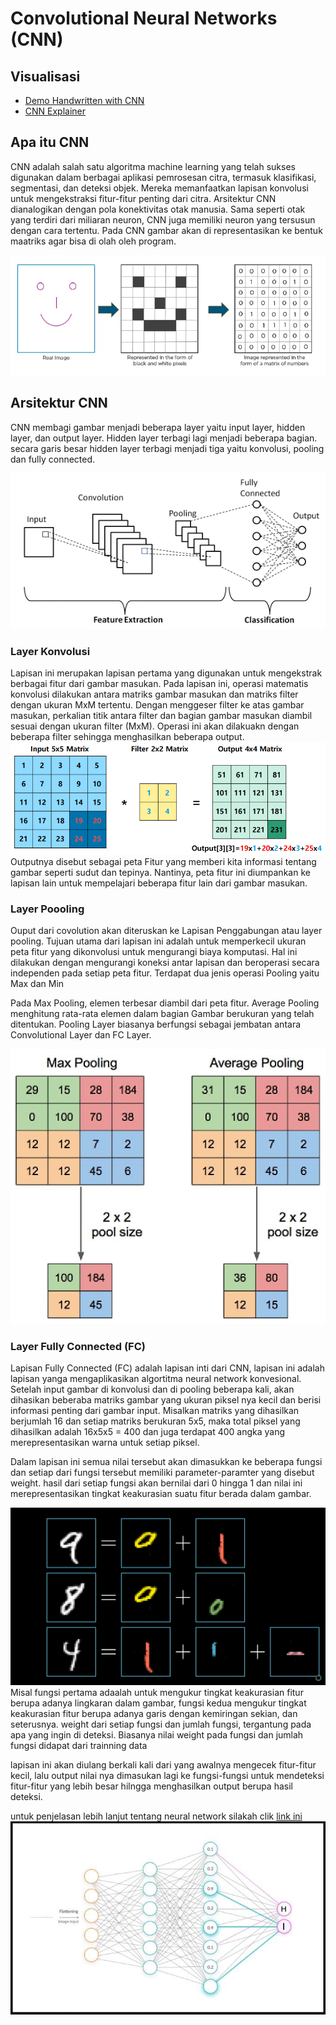 # Convolutional Neural Networks (CNN)

## Visualisasi

- [Demo Handwritten with CNN](https://adamharley.com/nn_vis/cnn/2d.html)  
- [CNN Explainer](https://poloclub.github.io/cnn-explainer/)

## Apa itu CNN

CNN adalah salah satu algoritma machine learning yang telah sukses
digunakan dalam berbagai aplikasi pemrosesan citra, termasuk
klasifikasi, segmentasi, dan deteksi objek. Mereka memanfaatkan lapisan
konvolusi untuk mengekstraksi fitur-fitur penting dari citra. Arsitektur
CNN dianalogikan dengan pola konektivitas otak manusia. Sama seperti
otak yang terdiri dari miliaran neuron, CNN juga memiliki neuron yang
tersusun dengan cara tertentu. Pada CNN gambar akan di representasikan
ke bentuk maatriks agar bisa di olah oleh program.

![image](/assets/img/matriks.png)

## Arsitektur CNN

CNN membagi gambar menjadi beberapa layer yaitu input layer, hidden
layer, dan output layer. Hidden layer terbagi lagi menjadi beberapa
bagian. secara garis besar hidden layer terbagi menjadi tiga yaitu
konvolusi, pooling dan fully connected.

![image](/assets/img/layer.png)

### Layer Konvolusi

Lapisan ini merupakan lapisan pertama yang digunakan untuk mengekstrak
berbagai fitur dari gambar masukan. Pada lapisan ini, operasi matematis
konvolusi dilakukan antara matriks gambar masukan dan matriks filter
dengan ukuran MxM tertentu. Dengan menggeser filter ke atas gambar
masukan, perkalian titik antara filter dan bagian gambar masukan diambil
sesuai dengan ukuran filter (MxM). Operasi ini akan dilakuakn dengan
beberapa filter sehingga menghasilkan beberapa output.  
![image](/assets/img/convolution.png)  
Outputnya disebut sebagai peta Fitur yang memberi kita informasi tentang
gambar seperti sudut dan tepinya. Nantinya, peta fitur ini diumpankan ke
lapisan lain untuk mempelajari beberapa fitur lain dari gambar masukan.

### Layer Poooling

Ouput dari covolution akan diteruskan ke Lapisan Penggabungan atau layer
pooling. Tujuan utama dari lapisan ini adalah untuk memperkecil ukuran
peta fitur yang dikonvolusi untuk mengurangi biaya komputasi. Hal ini
dilakukan dengan mengurangi koneksi antar lapisan dan beroperasi secara
independen pada setiap peta fitur. Terdapat dua jenis operasi Pooling
yaitu Max dan Min

Pada Max Pooling, elemen terbesar diambil dari peta fitur. Average
Pooling menghitung rata-rata elemen dalam bagian Gambar berukuran yang
telah ditentukan. Pooling Layer biasanya berfungsi sebagai jembatan
antara Convolutional Layer dan FC Layer.

![image](/assets/img/pooling.png)

### Layer Fully Connected (FC)

Lapisan Fully Connected (FC) adalah lapisan inti dari CNN, lapisan ini
adalah lapisan yanga mengaplikasikan algortitma neural network
konvesional. Setelah input gambar di konvolusi dan di pooling beberapa
kali, akan dihasikan beberaba matriks gambar yang ukuran piksel nya
kecil dan berisi informasi penting dari gambar input. Misalkan matriks
yang dihasilkan berjumlah 16 dan setiap matriks berukuran 5x5, maka
total piksel yang dihasilkan adalah 16x5x5 = 400 dan juga terdapat 400
angka yang merepresentasikan warna untuk setiap piksel.

Dalam lapisan ini semua nilai tersebut akan dimasukkan ke beberapa
fungsi dan setiap dari fungsi tersebut memiliki parameter-paramter yang
disebut weight. hasil dari setiap fungsi akan bernilai dari 0 hingga 1
dan nilai ini merepresentasikan tingkat keakurasian suatu fitur berada
dalam gambar.

![image](/assets/img/fitur.png)  
Misal fungsi pertama adaalah untuk mengukur tingkat keakurasian fitur
berupa adanya lingkaran dalam gambar, fungsi kedua mengukur tingkat
keakurasian fitur berupa adanya garis dengan kemiringan sekian, dan
seterusnya. weight dari setiap fungsi dan jumlah fungsi, tergantung pada
apa yang ingin di deteksi. Biasanya nilai weight pada fungsi dan jumlah
fungsi didapat dari trainning data

lapisan ini akan diulang berkali kali dari yang awalnya mengecek
fitur-fitur kecil, lalu output nilai nya dimasukan lagi ke fungsi-fungsi
untuk mendeteksi fitur-fitur yang lebih besar hilngga menghasilkan
output berupa hasil deteksi.

untuk penjelasan lebih lanjut tentang neural network silakah clik [link
ini](https://www.youtube.com/watch?v=aircAruvnKk)  
![image](/assets/img/fully.png)